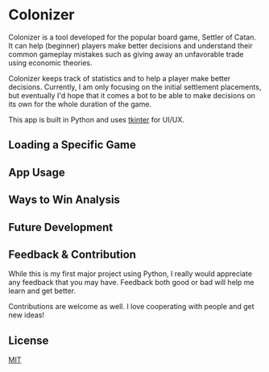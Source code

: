 
# Colonizer

Colonizer is a tool developed for the popular board game, Settler of Catan. It can help (beginner) players make better decisions and understand their common gameplay mistakes such as giving away an unfavorable trade using economic theories.

Colonizer keeps track of statistics and to help a player make better decisions. Currently, I am only focusing on the initial settlement placements, but  eventually I'd hope that it comes a bot to be able to make decisions on its own for the whole duration of the game.

This app is built in Python and uses [tkinter](https://docs.python.org/3/library/tkinter.html) for UI/UX.

## Loading a Specific Game

## App Usage

## Ways to Win Analysis

## Future Development

## Feedback & Contribution

While this is my first major project using Python, I really would appreciate any feedback that you may have. Feedback both good or bad will help me learn and get better.

Contributions are welcome as well. I love cooperating with people and get new ideas!

## License
[MIT](https://github.com/kennethshsu/Colonizer/blob/main/LICENSE.md)
